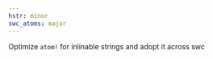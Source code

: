 ```yaml
---
hstr: minor
swc_atoms: major
---
```


Optimize `atom!` for inlinable strings and adopt it across swc
